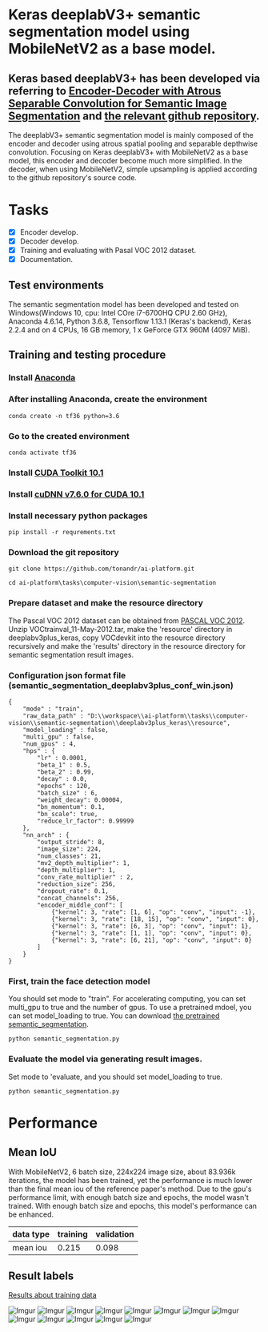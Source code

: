 # Keras deeplabV3+ semantic segmentation model using MobileNetV2 as a base model.
## Keras based deeplabV3+ has been developed via referring to [Encoder-Decoder with Atrous Separable Convolution for Semantic Image Segmentation](https://arxiv.org/abs/1802.02611) and [the relevant github repository](https://github.com/tensorflow/models/tree/master/research/deeplab).

The deeplabV3+ semantic segmentation model is mainly composed of the encoder and decoder using atrous spatial pooling and separable depthwise convolution. 
Focusing on Keras deeplabV3+ with MobileNetV2 as a base model, this encoder and decoder become much more simplified. In the decoder, when using MobileNetV2, 
simple upsampling is applied according to the github repository's source code.

# Tasks
- [x] Encoder develop.
- [x] Decoder develop.
- [x] Training and evaluating with Pasal VOC 2012 dataset.
- [x] Documentation.

## Test environments
The semantic segmentation model has been developed and tested on Windows(Windows 10, cpu: Intel COre i7-6700HQ CPU 2.60 GHz), Anaconda 4.6.14, Python 3.6.8, Tensorflow 1.13.1 (Keras's backend), Keras 2.2.4 and on 4 CPUs, 16 GB memory, 1 x GeForce GTX 960M (4097 MiB).

## Training and testing procedure
### Install [Anaconda](https://docs.anaconda.com/anaconda/install/windows/)

### After installing Anaconda, create the environment

```conda create -n tf36 python=3.6```

### Go to the created environment

```conda activate tf36```

### Install [CUDA Toolkit 10.1](https://developer.nvidia.com/cuda-downloads?target_os=Linux&target_arch=x86_64&target_distro=Ubuntu&target_version=1604&target_type=debnetwork)

### Install [cuDNN v7.6.0 for CUDA 10.1](https://developer.nvidia.com/rdp/cudnn-download) 

### Install necessary python packages

```pip install -r requrements.txt```

### Download the git repository

```git clone https://github.com/tonandr/ai-platform.git```

```cd ai-platform\tasks\computer-vision\semantic-segmentation```

### Prepare dataset and make the resource directory
The Pascal VOC 2012 dataset can be obtained from [PASCAL VOC 2012](https://pjreddie.com/projects/pascal-voc-dataset-mirror/).
Unzip VOCtrainval_11-May-2012.tar, make the 'resource' directory in deeplabv3plus_keras, copy VOCdevkit into the resource directory recursively and make the 'results' directory in the resource directory for semantic segmentation result images.  

### Configuration json format file (semantic_segmentation_deeplabv3plus_conf_win.json)

```
{
	"mode" : "train",
	"raw_data_path" : "D:\\workspace\\ai-platform\\tasks\\computer-vision\\semantic-segmentation\\deeplabv3plus_keras\\resource",
	"model_loading" : false,
	"multi_gpu" : false,
	"num_gpus" : 4,
	"hps" : {
		"lr" : 0.0001,
		"beta_1" : 0.5,
		"beta_2" : 0.99,
		"decay" : 0.0,
		"epochs" : 120,
		"batch_size" : 6,
		"weight_decay": 0.00004,
		"bn_momentum": 0.1,
		"bn_scale": true,
		"reduce_lr_factor": 0.99999
	},
	"nn_arch" : {
		"output_stride": 8,
		"image_size": 224,
		"num_classes": 21,
		"mv2_depth_multiplier": 1,
		"depth_multiplier": 1,
		"conv_rate_multiplier" : 2,
		"reduction_size": 256,
		"dropout_rate": 0.1,
		"concat_channels": 256,
		"encoder_middle_conf": [
			{"kernel": 3, "rate": [1, 6], "op": "conv", "input": -1}, 
			{"kernel": 3, "rate": [18, 15], "op": "conv", "input": 0}, 
			{"kernel": 3, "rate": [6, 3], "op": "conv", "input": 1}, 
			{"kernel": 3, "rate": [1, 1], "op": "conv", "input": 0}, 
			{"kernel": 3, "rate": [6, 21], "op": "conv", "input": 0}
		]	 
	}
}
```

### First, train the face detection model 

You should set mode to "train". For accelerating computing, you can set multi_gpu to true and the number of gpus. To use a pretrained mdoel, you can set model_loading to true.
You can download [the pretrained semantic_segmentation](https://www.dropbox.com/s/h65e74acv8szk29/semantic_segmentation_deeplabv3plus.h5?dl=1).

```python semantic_segmentation.py```

### Evaluate the model via generating result images.

Set mode to 'evaluate, and you should set model_loading to true.

```python semantic_segmentation.py```

# Performance
## Mean IoU
With MobileNetV2, 6 batch size, 224x224 image size, about 83.936k iterations, the model has been trained, yet the performance is much lower than the final mean iou of the reference paper's method. Due to the gpu's performance limit, with enough batch size and epochs, the model wasn't trained. With enough batch size and epochs, this model's performance can be enhanced.

| data type | training | validation |
|-----------|----------|------------|
| mean iou  |   0.215  |   0.098    |

## Result labels
[Results about training data](https://www.dropbox.com/s/163xxv19jlayac7/results.zip?dl=1)

![Imgur](samples/result_7.png) 
![Imgur](samples/result_21.png)
![Imgur](samples/result_62.png)
![Imgur](samples/result_79.png)
![Imgur](samples/result_150.png)
![Imgur](samples/result_182.png)
![Imgur](samples/result_242.png)
![Imgur](samples/result_276.png)
![Imgur](samples/result_342.png)
![Imgur](samples/result_360.png)
![Imgur](samples/result_431.png)
![Imgur](samples/result_467.png)
![Imgur](samples/result_1324.png)
